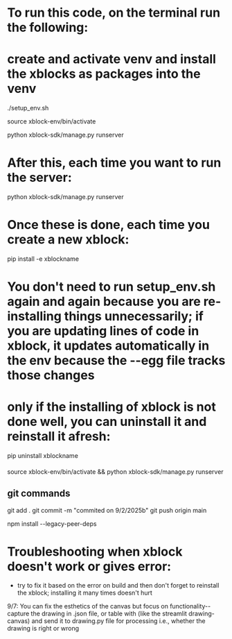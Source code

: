 # To run this code,  on the terminal run the following:

# create and activate venv and install the xblocks as packages into the venv

./setup_env.sh

source xblock-env/bin/activate 

python xblock-sdk/manage.py runserver 

# After this, each time you want to run the server:

python xblock-sdk/manage.py runserver 

# Once these is done, each time you create a new xblock:
pip install -e xblockname

# You don't need to run setup_env.sh again and again because you are re-installing things unnecessarily; if you are updating lines of code in xblock, it updates automatically in the env because the --egg file tracks those changes

# only if the installing of xblock is not done well, you can uninstall it and reinstall it afresh:

pip uninstall xblockname

####
source xblock-env/bin/activate && python xblock-sdk/manage.py runserver 


## git commands

git add .
git commit -m "commited on 9/2/2025b"
git push origin main


npm install --legacy-peer-deps



# Troubleshooting when xblock doesn't work or gives error:

- try to fix it based on the error on build and then don't forget to reinstall the xblock; installing it many times doesn't hurt

9/7:  You can fix the esthetics of the canvas but focus on functionality-- capture the drawing in .json file, or table with (like the streamlit drawing-canvas) and send it to drawing.py file for processing i.e., whether the drawing is right or wrong
